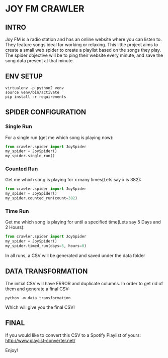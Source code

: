 # JOY FM CRAWLER

## INTRO
Joy FM is a radio station and has an online website where you can listen to. 
They feature songs ideal for working or relaxing. This little project aims to create
a small web spider to create a playlist based on the songs they play. The spider 
objective will be to ping their website every minute, and save the song data present 
at that minute.

## ENV SETUP
```shell
virtualenv -p python2 venv
source venv/bin/activate
pip install -r requirements
```

## SPIDER CONFIGURATION

### Single Run
For a single run (get me which song is playing now):

```python
from crawler.spider import JoySpider
my_spider = JoySpider()
my_spider.single_run()
```

### Counted Run
Get me which song is playing for x many times(Lets say x is 382):
```python
from crawler.spider import JoySpider
my_spider = JoySpider()
my_spider.counted_run(count=382)
```

### Time Run
Get me which song is playing for until a specified time(Lets say 5 Days and 2 Hours):
```python
from crawler.spider import JoySpider
my_spider = JoySpider()
my_spider.timed_run(days=5, hours=0)
```


In all runs, a CSV will be generated and saved under the data folder

## DATA TRANSFORMATION  

The initial CSV will have ERROR and duplicate columns. In order to get rid of them and generate a final CSV:

```shell
python -m data.transformation 
```

Which will give you the final CSV!


## FINAL

If you would like to convert this CSV to a Spotify Playlist of yours:
http://www.playlist-converter.net/



Enjoy!
